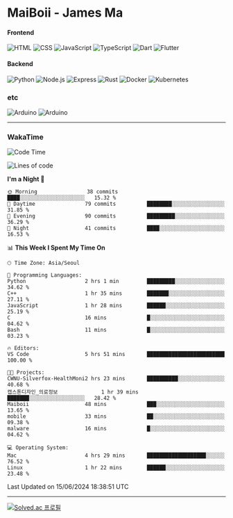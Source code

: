 # MaiBoii - James Ma

#### Frontend
![HTML](https://img.shields.io/badge/-HTML-E34F26?style=flat-square&logo=html5&logoColor=white)
![CSS](https://img.shields.io/badge/-CSS-1572B6?style=flat-square&logo=css3)
![JavaScript](https://img.shields.io/badge/-JavaScript-F7DF1E?style=flat-square&logo=javascript&logoColor=black)
![TypeScript](https://img.shields.io/badge/-TypeScript-02569B?style=flat-square&logo=typescript&logoColor=white)
![Dart](https://img.shields.io/badge/-Dart-0175C2?style=flat-square&logo=dart)
![Flutter](https://img.shields.io/badge/-Flutter-02569B?style=flat-square&logo=flutter)


#### Backend
![Python](https://img.shields.io/badge/-Python-3776AB?style=flat-square&logo=python&logoColor=white)
![Node.js](https://img.shields.io/badge/-Node.js-339933?style=flat-square&logo=node.js&logoColor=white)
![Express](https://img.shields.io/badge/-Express-339933?style=flat-square&logo=express&logoColor=white)
![Rust](https://img.shields.io/badge/-Rust-000000?style=flat-square&logo=rust&logoColor=white)
![Docker](https://img.shields.io/badge/-Docker-2496ED?style=flat-square&logo=docker&logoColor=white)
![Kubernetes](https://img.shields.io/badge/-Kubernetes-326CE5?style=flat-square&logo=kubernetes&logoColor=white)


### etc
![Arduino](https://img.shields.io/badge/-Arduino-00878F?style=flat-square&logo=arduino&logoColor=white)
![Arduino](https://img.shields.io/badge/-Bevy-232326?style=flat-square&logo=bevy&logoColor=white)

---
### WakaTime
<!--START_SECTION:waka-->
![Code Time](http://img.shields.io/badge/Code%20Time-867%20hrs%2059%20mins-blue)

![Lines of code](https://img.shields.io/badge/From%20Hello%20World%20I%27ve%20Written-1.3%20million%20lines%20of%20code-blue)

**I'm a Night 🦉** 

```text
🌞 Morning                38 commits          ████░░░░░░░░░░░░░░░░░░░░░   15.32 % 
🌆 Daytime                79 commits          ████████░░░░░░░░░░░░░░░░░   31.85 % 
🌃 Evening                90 commits          █████████░░░░░░░░░░░░░░░░   36.29 % 
🌙 Night                  41 commits          ████░░░░░░░░░░░░░░░░░░░░░   16.53 % 
```


📊 **This Week I Spent My Time On** 

```text
🕑︎ Time Zone: Asia/Seoul

💬 Programming Languages: 
Python                   2 hrs 1 min         █████████░░░░░░░░░░░░░░░░   34.62 % 
C++                      1 hr 35 mins        ███████░░░░░░░░░░░░░░░░░░   27.11 % 
JavaScript               1 hr 28 mins        ██████░░░░░░░░░░░░░░░░░░░   25.19 % 
C                        16 mins             █░░░░░░░░░░░░░░░░░░░░░░░░   04.62 % 
Bash                     11 mins             █░░░░░░░░░░░░░░░░░░░░░░░░   03.23 % 

🔥 Editors: 
VS Code                  5 hrs 51 mins       █████████████████████████   100.00 % 

🐱‍💻 Projects: 
CWNU-Silverfox-HealthMoni2 hrs 23 mins       ██████████░░░░░░░░░░░░░░░   40.68 % 
캡스톤디자인_의료정보              1 hr 39 mins        ███████░░░░░░░░░░░░░░░░░░   28.42 % 
Maiboii                  48 mins             ███░░░░░░░░░░░░░░░░░░░░░░   13.65 % 
mobile                   33 mins             ██░░░░░░░░░░░░░░░░░░░░░░░   09.38 % 
malware                  16 mins             █░░░░░░░░░░░░░░░░░░░░░░░░   04.62 % 

💻 Operating System: 
Mac                      4 hrs 29 mins       ███████████████████░░░░░░   76.52 % 
Linux                    1 hr 22 mins        ██████░░░░░░░░░░░░░░░░░░░   23.48 % 
```


 Last Updated on 15/06/2024 18:38:51 UTC
<!--END_SECTION:waka-->
---
[![Solved.ac
프로필](http://mazassumnida.wtf/api/v2/generate_badge?boj=msu2020)](https://solved.ac/msu2020)
